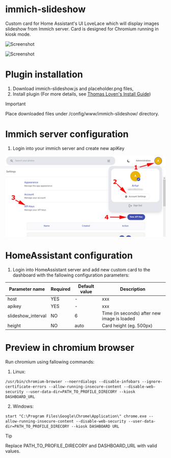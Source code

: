 # immich-slideshow
Custom card for Home Assistant's UI LoveLace which will display images slideshow from Immich server. Card is designed for Chromium running in kiosk mode.

![Screenshot](https://github.com/mulder82/immich-slideshow/raw/master/screenshots/preview.gif)

![Screenshot](https://github.com/mulder82/immich-slideshow/raw/master/screenshots/preview2.gif)

# Plugin installation
1. Download immich-slideshow.js and placeholder.png files,
2. Install plugin (For more details, see [Thomas Loven's Install Guide](https://github.com/thomasloven/hass-config/wiki/Lovelace-Plugins))
> [!IMPORTANT]  
> Place downloaded files under /config/www/immich-slideshow/ directory.

# Immich server configuration
1. Login into your immich server and create new apiKey

![Screenshot](https://github.com/mulder82/immich-slideshow/raw/master/screenshots/apikey.jpg)

# HomeAssistant configuration
1. Login into HomeAssistant server and add new custom card to the dashboard with the fallowing configuration parameters:

Parameter name | Required | Default value | Description
--- | --- | ---- | ---
host | YES | - | xxx
apikey | YES | - | xxx
slideshow_interval | NO | 6 | Time (in seconds) after new image is loaded
height| NO | auto | Card height (eg. 500px)

# Preview in chromium browser
Run chromium using fallowing commands:

1. Linux:

```console
/usr/bin/chromium-browser --noerrdialogs --disable-infobars --ignore-certificate-errors --allow-running-insecure-content --disable-web-security --user-data-dir=PATH_TO_PROFILE_DIRECORY --kiosk DASHBOARD_URL
```

2. Windows:
```console
start "C:\Program Files\Google\Chrome\Application\" chrome.exe --allow-running-insecure-content --disable-web-security --user-data-dir=PATH_TO_PROFILE_DIRECORY --kiosk DASHBOARD URL
```
> [!TIP]
> Replace PATH_TO_PROFILE_DIRECORY and DASHBOARD_URL with valid values.